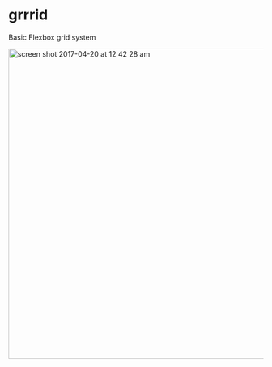 # grrrid
Basic Flexbox grid system

<img width="614" alt="screen shot 2017-04-20 at 12 42 28 am" src="https://cloud.githubusercontent.com/assets/10538978/25216976/62452e46-2562-11e7-8074-90870dc3dedb.png">

